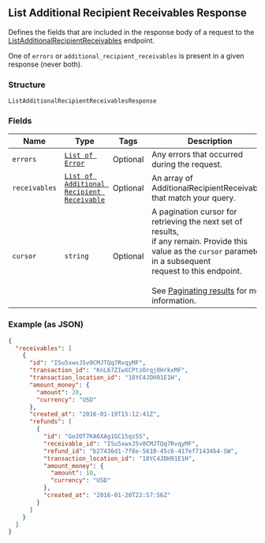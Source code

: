 ## List Additional Recipient Receivables Response

Defines the fields that are included in the response body of
a request to the [ListAdditionalRecipientReceivables](#endpoint-listadditionalrecipientreceivables) endpoint.

One of `errors` or `additional_recipient_receivables` is present in a given response (never both).

### Structure

`ListAdditionalRecipientReceivablesResponse`

### Fields

| Name | Type | Tags | Description |
|  --- | --- | --- | --- |
| `errors` | [`List of Error`](/doc/models/error.md) | Optional | Any errors that occurred during the request. |
| `receivables` | [`List of Additional Recipient Receivable`]($m/AdditionalRecipientReceivable) | Optional | An array of AdditionalRecipientReceivables that match your query. |
| `cursor` | `string` | Optional | A pagination cursor for retrieving the next set of results,<br>if any remain. Provide this value as the `cursor` parameter in a subsequent<br>request to this endpoint.<br><br>See [Paginating results](#paginatingresults) for more information. |

### Example (as JSON)

```json
{
  "receivables": [
    {
      "id": "ISu5xwxJ5v0CMJTQq7RvqyMF",
      "transaction_id": "KnL67ZIwXCPtzOrqj0HrkxMF",
      "transaction_location_id": "18YC4JDH91E1H",
      "amount_money": {
        "amount": 20,
        "currency": "USD"
      },
      "created_at": "2016-01-19T15:12:41Z",
      "refunds": [
        {
          "id": "Ge2OT7KA6XAg1GC15qs5S",
          "receivable_id": "ISu5xwxJ5v0CMJTQq7RvqyMF",
          "refund_id": "b27436d1-7f8e-5610-45c6-417ef71434b4-SW",
          "transaction_location_id": "18YC4JDH91E1H",
          "amount_money": {
            "amount": 10,
            "currency": "USD"
          },
          "created_at": "2016-01-20T22:57:56Z"
        }
      ]
    }
  ]
}
```

